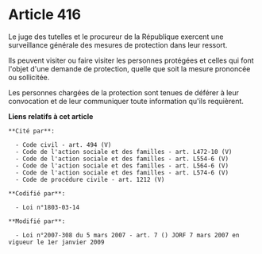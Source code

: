 # Article 416

Le juge des tutelles et le procureur de la République exercent une surveillance générale des mesures de protection dans leur
ressort.

Ils peuvent visiter ou faire visiter les personnes protégées et celles qui font l'objet d'une demande de protection, quelle
que soit la mesure prononcée ou sollicitée.

Les personnes chargées de la protection sont tenues de déférer à leur convocation et de leur communiquer toute information
qu'ils requièrent.

**Liens relatifs à cet article**

	**Cité par**:

	  - Code civil - art. 494 (V)
	  - Code de l'action sociale et des familles - art. L472-10 (V)
	  - Code de l'action sociale et des familles - art. L554-6 (V)
	  - Code de l'action sociale et des familles - art. L564-6 (V)
	  - Code de l'action sociale et des familles - art. L574-6 (V)
	  - Code de procédure civile - art. 1212 (V)

	**Codifié par**:

	  - Loi n°1803-03-14

	**Modifié par**:

	  - Loi n°2007-308 du 5 mars 2007 - art. 7 () JORF 7 mars 2007 en vigueur le 1er janvier 2009
